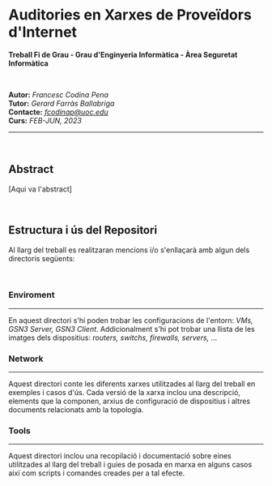 # Auditories en Xarxes de Proveïdors d'Internet  
  
**Treball Fi de Grau - Grau d'Enginyeria Informàtica - Àrea Seguretat Informàtica**  
  
&nbsp;  
  
**Autor:** *Francesc Codina Pena*   
**Tutor:** *Gerard Farràs Ballabriga*   
**Contacte:** *fcodinap@uoc.edu*  
**Curs:** *FEB-JUN, 2023*  

---  

&nbsp;  

## Abstract  
[Aqui va l'abstract]  
  
  
&nbsp;  
  
## Estructura i ús del Repositori  

Al llarg del treball es realitzaran mencions i/o s'enllaçarà amb algun dels directoris següents:

&nbsp;  

### Enviroment
--- 
En aquest directori s'hi poden trobar les configuracions de l'entorn: *VMs, GSN3 Server, GSN3 Client*. Addicionalment s'hi pot trobar una llista de les imatges
dels dispositius: *routers, switchs, firewalls, servers,* ...


### Network 
--- 
Aquest directori conte les diferents xarxes utilitzades al llarg del treball en exemples i casos d'ús. Cada versió de la xarxa inclou una descripció, elements que la componen, arxius de configuració de dispositius i altres documents relacionats amb la topologia.

### Tools 
--- 
Aquest directori inclou una recopilació i documentació sobre eines utilitzades al llarg del treball i guies de posada en marxa en alguns casos així com scripts i comandes creades per a tal efecte.  



